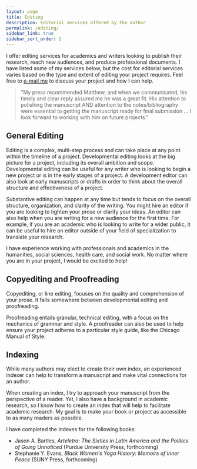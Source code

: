 ```yaml
---
layout: page
title: Editing
description: Editorial services offered by the author
permalink: /editing/
sidebar_link: true
sidebar_sort_order: 2
---
```

I offer editing services for academics and writers looking to publish their research, reach new audiences, and produce
professional documents. I have listed some of my services below, but the cost for editorial services varies based on the
type and extent of editing your project requires. Feel free to [e-mail me](mailto:matthew.john.phillips@gmail.com) to
discuss your project and how I can help.

> "My press recommended Matthew, and when we communicated, his timely and clear reply assured me he was a great fit. His attention to polishing the manuscript AND attention to the notes/bibliography were essential to getting the manuscript ready for final submission ... I look forward to working with him on future projects."

## General Editing

Editing is a complex, multi-step process and can take place at any point within the timeline of a project. Developmental
editing looks at the big picture for a project, including its overall ambition and scope. Developmental editing can be
useful for any writer who is looking to begin a new project or is in the early stages of a project. A development editor
can also look at early manuscripts or drafts in order to think about the overall structure and effectiveness of a
project.

Substantive editing can happen at any time but tends to focus on the overall structure, organization, and clarity of the
writing. You might hire an editor if you are looking to tighten your prose or clarify your ideas. An editor can also
help when you are writing for a new audience for the first time. For example, if you are an academic who is looking to
write for a wider public, it can be useful to hire an editor outside of your field of specialization to translate your
research.

I have experience working with professionals and academics in the humanities, social sciences, health care, and social
work. No matter where you are in your project, I would be excited to help!

## Copyediting and Proofreading

Copyediting, or line editing, focuses on the quality and comprehension of your prose. It falls somewhere between
developmental editing and proofreading.

Proofreading entails granular, technical editing, with a focus on the mechanics of grammar and style. A proofreader can also be used to help
ensure your project adheres to a particular style guide, like the Chicago Manual of Style.

## Indexing

While many authors may elect to create their own index, an experienced indexer can help to transform a manuscript and make vital connections for an author.

When creating an index, I try to approach your manuscript from the perspective of a reader. Yet, I also have a background in academic research, so I know how to create an index that will help to facilitate academic research. My goal is to make your book or project as accessible to as many readers as possible.

I have completed the indexes for the following books:

- Jason A. Bartles, *Arteletra: The Sixties in Latin America and the Politics of Going Unnoticed* (Purdue University Press, forthcoming)
- Stephanie Y. Evans, *Black Women's Yoga History: Memoirs of Inner Peace* (SUNY Press, forthcoming)